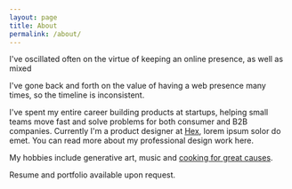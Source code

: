 ```yaml
---
layout: page
title: About
permalink: /about/
---
```


I've oscillated often on the virtue of keeping an online presence, as well as mixed 

I've gone back and forth on the value of having a web presence many times, so the timeline is inconsistent.

I've spent my entire career building products at startups, helping small teams move fast and solve problems for both consumer and B2B companies. Currently I'm a product designer at [Hex](www.google.com), lorem ipsum solor do emet. You can read more about my professional design work here. 

My hobbies include generative art, music and [cooking for great causes](https://www.tikkunbbq.com/).

Resume and portfolio available upon request.